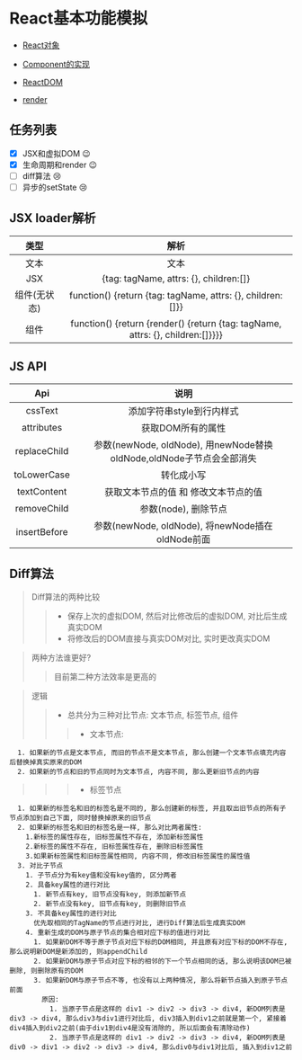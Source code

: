 # React基本功能模拟

- [React对象](https://github.com/Gloomysunday28/m-react-simlar/blob/master/React/index.js)
- [Component的实现](https://github.com/Gloomysunday28/m-react-simlar/blob/master/React/Component.js)

- [ReactDOM](https://github.com/Gloomysunday28/m-react-simlar/blob/master/ReactDOM/index.js)
- [render](https://github.com/Gloomysunday28/m-react-simlar/blob/master/ReactDOM/render.js)



## 任务列表
- [x] JSX和虚拟DOM :wink:
- [x] 生命周期和render :wink:
- [ ] diff算法 :cry:
- [ ] 异步的setState :cry:

## JSX loader解析
类型 | 解析
:---:| :---:
文本 | 文本
JSX  | {tag: tagName, attrs: {}, children:[]}
组件(无状态) | function() {return {tag: tagName, attrs: {}, children:[]}}
组件 | function() {return {render() {return {tag: tagName, attrs: {}, children:[]}}}}

## JS API
Api | 说明
:---: | :---:
cssText | 添加字符串style到行内样式
attributes | 获取DOM所有的属性
replaceChild | 参数(newNode, oldNode), 用newNode替换oldNode,oldNode子节点会全部消失
toLowerCase | 转化成小写
textContent | 获取文本节点的值 和 修改文本节点的值
removeChild | 参数(node), 删除节点
insertBefore | 参数(newNode, oldNode), 将newNode插在oldNode前面

## Diff算法
> Diff算法的两种比较
>> - 保存上次的虚拟DOM, 然后对比修改后的虚拟DOM, 对比后生成真实DOM
>> - 将修改后的DOM直接与真实DOM对比, 实时更改真实DOM

> 两种方法谁更好?
>> 目前第二种方法效率是更高的

> 逻辑
>> - 总共分为三种对比节点: 文本节点, 标签节点, 组件
>>> - 文本节点:
```
  1. 如果新的节点是文本节点, 而旧的节点不是文本节点, 那么创建一个文本节点填充内容后替换掉真实原来的DOM
  2. 如果新的节点和旧的节点同时为文本节点, 内容不同, 那么更新旧节点的内容
```
>>> - 标签节点
```
  1. 如果新的标签名和旧的标签名是不同的, 那么创建新的标签, 并且取出旧节点的所有子节点添加到自己下面, 同时替换掉原来的旧节点
  2. 如果新的标签名和旧的标签名是一样, 那么对比两者属性:
    1.新标签的属性存在, 旧标签属性不存在, 添加新标签属性
    2.新标签的属性不存在, 旧标签属性存在, 删除旧标签属性
    3.如果新标签属性和旧标签属性相同, 内容不同, 修改旧标签属性的属性值
  3. 对比子节点
    1. 子节点分为有key值和没有key值的, 区分两者
    2. 具备key属性的进行对比
      1. 新节点有key, 旧节点没有key, 则添加新节点
      2. 新节点没有key, 旧节点有key, 则删除旧节点
    3. 不具备key属性的进行对比
      优先取相同的TagName的节点进行对比, 进行Diff算法后生成真实DOM
    4. 重新生成的DOM与原子节点的集合相对应下标的值进行对比
      1. 如果新DOM不等于原子节点对应下标的DOM相同, 并且原有对应下标的DOM不存在, 那么说明新DOM是新添加的, 则appendChild
      2. 如果新DOM与原子节点对应下标的相邻的下一个节点相同的话, 那么说明该DOM已被删除, 则删除原有的DOM
      3. 如果新DOM与原子节点不等, 也没有以上两种情况, 那么将新节点插入到原子节点前面
        原因:
          1. 当原子节点是这样的 div1 -> div2 -> div3 -> div4, 新DOM列表是 div3 -> div4, 那么div3与div1进行对比后, div3插入到div1之前就是第一个, 紧接着div4插入到div2之前(由于div1到div4是没有消除的, 所以后面会有清除动作)
          2. 当原子节点是这样的 div1 -> div2 -> div3 -> div4, 新DOM列表是 div0 -> div1 -> div2 -> div3 -> div4, 那么div0与div1对比后, 插入到div1之前
```
